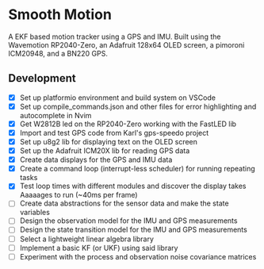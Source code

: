# Smooth Motion

A EKF based motion tracker using a GPS and IMU. Built using the Wavemotion RP2040-Zero, an Adafruit 128x64 OLED screen, a pimoroni ICM20948, and a BN220 GPS.

## Development

- [x] Set up platformio environment and build system on VSCode
- [x] Set up compile\_commands.json and other files for error highlighting and autocomplete in Nvim
- [x] Get W2812B led on the RP2040-Zero working with the FastLED lib
- [x] Import and test GPS code from Karl's gps-speedo project
- [x] Set up u8g2 lib for displaying text on the OLED screen
- [x] Set up the Adafruit ICM20X lib for reading GPS data
- [x] Create data displays for the GPS and IMU data
- [x] Create a command loop (interrupt-less scheduler) for running repeating tasks
- [x] Test loop times with different modules and discover the display takes Aaaaages to run (~40ms per frame)
- [ ] Create data abstractions for the sensor data and make the state variables
- [ ] Design the observation model for the IMU and GPS measurements
- [ ] Design the state transition model for the IMU and GPS measurements
- [ ] Select a lightweight linear algebra library
- [ ] Implement a basic KF (or UKF) using said library
- [ ] Experiment with the process and observation noise covariance matrices
